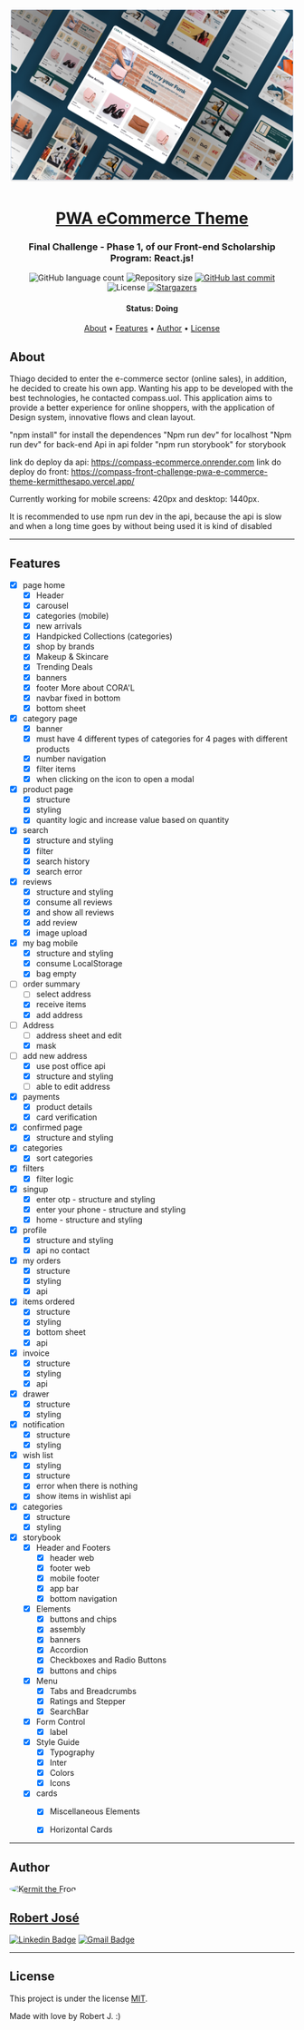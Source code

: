 <h1 align="center">
    <img alt="PWA eCommerce Theme" title="#week-planning" src="public/project-example.png" />
</h1>

<h1 align="center">
   <a href="#">PWA eCommerce Theme</a>
</h1>

<h3 align="center">
    Final Challenge - Phase 1, of our Front-end Scholarship Program: React.js!
</h3>

<p align="center">
  <img alt="GitHub language count" src="https://img.shields.io/github/languages/count/KermitTheSapo/compass-front-challenge-PWA-eCommerce-Theme">

  <img alt="Repository size" src="https://img.shields.io/github/repo-size/KermitTheSapo/compass-front-challenge-PWA-eCommerce-Theme">

  <a href="https://github.com/KermitTheSapo/compass-front-challenge-PWA-eCommerce-Theme/commits/master">
    <img alt="GitHub last commit" src="https://img.shields.io/github/last-commit/KermitTheSapo/compass-front-challenge-PWA-eCommerce-Theme">
  </a>
    
   <img alt="License" src="https://img.shields.io/badge/license-MIT-brightgreen">
   <a href="https://github.com/KermitTheSapo/compass-front-challenge-PWA-eCommerce-Theme/stargazers">
    <img alt="Stargazers" src="https://img.shields.io/github/stars/KermitTheSapo/compass-front-challenge-PWA-eCommerce-Theme?style=social">
  </a>

<h4 align="center"> 
	 Status: Doing
</h4>

<p align="center">
 <a href="#about">About</a> •
 <a href="#features">Features</a> •
 <a href="#author">Author</a> • 
 <a href="#user-content-license">License</a>

</p>


## About

Thiago decided to enter the e-commerce sector (online sales), in addition, he decided to create his own app. Wanting his app to be developed with the best technologies, he contacted compass.uol. This application aims to provide a better experience for online shoppers, with the application of Design system, innovative flows and clean layout.

"npm install" for install the dependences
"Npm run dev" for localhost
"Npm run dev" for back-end Api in api folder
"npm run storybook" for storybook

link do deploy da api: https://compass-ecommerce.onrender.com
link do deploy do front: https://compass-front-challenge-pwa-e-commerce-theme-kermitthesapo.vercel.app/

Currently working for mobile screens: 420px and desktop: 1440px.

It is recommended to use npm run dev in the api, because the api is slow and when a long time goes by without being used it is kind of disabled

---

## Features
- [X] page home
    - [X] Header
    - [X] carousel
    - [X] categories (mobile)
    - [X] new arrivals
    - [X] Handpicked Collections (categories)
    - [X] shop by brands
    - [X] Makeup & Skincare
    - [X] Trending Deals
    - [X] banners
    - [X] footer More about CORA'L
    - [X] navbar fixed in bottom
    - [X] bottom sheet

- [X] category page
    - [X] banner
    - [X] must have 4 different types of categories for 4 pages with different products
    - [X] number navigation
    - [X] filter items
    - [X] when clicking on the icon to open a modal

- [X] product page
    - [X] structure
    - [X] styling
    - [X] quantity logic and increase value based on quantity
- [X] search
     - [X] structure and styling
     - [X] filter
     - [X] search history
     - [X] search error
- [X] reviews
     - [X] structure and styling
     - [X] consume all reviews
     - [X] and show all reviews
     - [X] add review
     - [X] image upload
- [X] my bag mobile
     - [X] structure and styling
     - [X] consume LocalStorage
     - [X] bag empty
- [ ] order summary
     - [ ] select address
     - [X] receive items
     - [X] add address
- [ ] Address
     - [ ] address sheet and edit
     - [X] mask
- [ ] add new address
     - [X] use post office api
     - [X] structure and styling
     - [ ] able to edit address
- [X] payments
     - [X] product details
     - [X] card verification
- [X] confirmed page
     - [X] structure and styling
- [X] categories
     - [X] sort categories
- [X] filters
     - [X] filter logic
- [X] singup
    - [X] enter otp - structure and styling
    - [X] enter your phone - structure and styling
    - [X] home - structure and styling
- [X] profile
    - [X] structure and styling
    - [X] api no contact
- [X] my orders
    - [X] structure
    - [X] styling
    - [X] api
- [X] items ordered
    - [X] structure
    - [X] styling
    - [X] bottom sheet
    - [X] api
- [X] invoice
    - [X] structure
    - [X] styling
    - [X] api
- [X] drawer
    - [X] structure
    - [X] styling
- [X] notification
    - [X] structure
    - [X] styling
- [X] wish list
    - [X] styling
    - [X] structure
    - [X] error when there is nothing
    - [X] show items in wishlist api
- [X] categories
    - [X] structure
    - [X] styling

- [X] storybook
    - [X] Header and Footers
        - [X] header web
        - [X] footer web
        - [X] mobile footer
        - [X] app bar
        - [X] bottom navigation
    - [X] Elements
        - [X] buttons and chips
        - [X] assembly
        - [X] banners
        - [X] Accordion
        - [X] Checkboxes and Radio Buttons
        - [X] buttons and chips
    - [X] Menu
        - [X] Tabs and Breadcrumbs
        - [X] Ratings and Stepper
        - [X] SearchBar
    - [X] Form Control
        - [X] label
    - [X] Style Guide
        - [X] Typography
        - [X] Inter
        - [X] Colors
        - [X] Icons
    - [X] cards
        - [X] Miscellaneous Elements
        - [X] Horizontal Cards



  
---

## Author

<a href="#">
 <img style="border-radius: 50%;" src="https://avatars.githubusercontent.com/u/74118301?v=4" width="100px;" alt="Kermit the Frog"/>
<h2>Robert José</h2>

[![Linkedin Badge](https://img.shields.io/badge/-Robert-Jose?style=flat-square&logo=Linkedin&logoColor=white&link=https://www.linkedin.com/in/robertjosé/)](https://www.linkedin.com/in/robertjosé/) 
[![Gmail Badge](https://img.shields.io/badge/-rjsf06@gmail.com-c14438?style=flat-square&logo=Gmail&logoColor=white&link=mailto:tgmarinho@gmail.com)](mailto:rjsf06@gmail.com)

---

## License

This project is under the license [MIT](./LICENSE).

Made with love by Robert J. :)